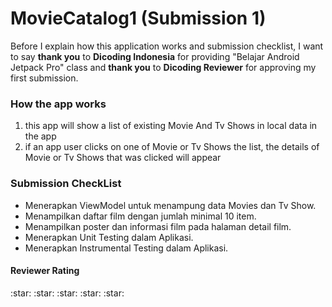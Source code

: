 # MovieCatalog1 (Submission 1)
Before I explain how this application works and submission checklist, I want to say **thank you** to **Dicoding Indonesia** for providing "Belajar Android Jetpack Pro" class and **thank you** to **Dicoding Reviewer** for approving my first submission.
<h3>How the app works </h3>
<ol>
  <li>this app will show a list of existing Movie And Tv Shows in local data in the app</li>
  <li>if an app user clicks on one of Movie or Tv Shows the list, the details of Movie or Tv Shows that was clicked will appear</li>
</ol>
<h3>Submission CheckList</h3>
<ul>
  <li>Menerapkan ViewModel untuk menampung data Movies dan Tv Show.</li>
  <li>Menampilkan daftar film dengan jumlah minimal 10 item.</li>
  <li>Menampilkan poster dan informasi film pada halaman detail film.</li>
  <li>Menerapkan Unit Testing dalam Aplikasi.</li>
  <li>Menerapkan Instrumental Testing dalam Aplikasi.</li>
</ul>
<h4>Reviewer Rating</h4>:star: :star: :star: :star: :star:
<br></br>
